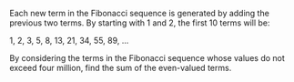 Each new term in the Fibonacci sequence is generated by adding the previous 
two terms. By starting with 1 and 2, the first 10 terms will be:

1, 2, 3, 5, 8, 13, 21, 34, 55, 89, ...
 
By considering the terms in the Fibonacci sequence whose values do not 
exceed four million, find the sum of the even-valued terms.

